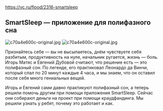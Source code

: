 https://vc.ru/flood/2316-smartsleep
## SmartSleep — приложение для полифазного сна

![c70a4e600c-original.jpg]({{site.baseurl}}/_settings/media/c70a4e600c-original.jpg)
![c70a4e600c-original.jpg]({{site.baseurl}}/_settings/media/c70a4e600c-original.jpg)

Признайтесь себе — вы не высыпаетесь, днём чувствуете себя разбитым, продуктивность на нуле, начальник ругается, жизнь — боль. Игорь Матяс и Евгений Дубовой считают, что решение есть — это полифазный сон. По легенде, его практиковал Леонардо да Винчи, который спал по 20 минут каждые 4 часа, и мы знаем, что он оставил после себя много гениальных вещей.

Игорь и Евгений сами давно практикуют полифазный сон, а теперь решили помочь другим при помощи приложения SmartSleep. Сейчас они собирают деньги на проект при помощи краудфандинга. Мы решили узнать у ребят, почему это работает и как.
